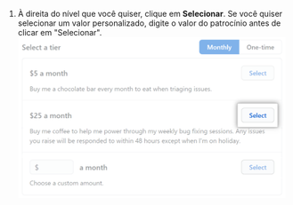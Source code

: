 1. À direita do nível que você quiser, clique em **Selecionar**. Se você quiser selecionar um valor personalizado, digite o valor do patrocínio antes de clicar em "Selecionar". ![Selecione uma caixa de camada](/assets/images/help/sponsors/select-a-tier-box.png)
